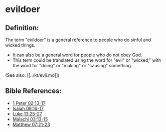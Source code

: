 # evildoer #

## Definition: ##

The term "evildoer" is a general reference to people who do sinful and wicked things.

* It can also be a general word for people who do not obey God.
* This term could be translated using the word for "evil" or "wicked," with the word for "doing" or "making" or "causing" something.

(See also: [[../kt/evil.md]])

## Bible References: ##

* [1 Peter 02:13-17](en/tn/1pe/help/02/13)
* [Isaiah 09:16-17](en/tn/isa/help/09/16)
* [Luke 13:25-27](en/tn/luk/help/13/25)
* [Malachi 03:13-15](en/tn/mal/help/03/13)
* [Matthew 07:21-23](en/tn/mat/help/07/21)
